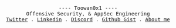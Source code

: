 <p align="center">
  <samp>
    <a > ---- Toowan0x1 ---- </a><br>
    <a > Offensive Security, & AppSec Engineering </a><br>
    <a href="https://twitter.com/Toowan0x1">Twitter</a> .
    <a href="https://www.linkedin.com/in/omar-elhoumadi/">Linkedin</a> .
    <a href="https://discordapp.com/users/Toowan5118">Discord</a> .
    <a href="https://gist.github.com/Toowan0x1">Github Gist</a> .
    <a href="https://toowan0x1.github.io">About me</a>
  </samp>
</p>

